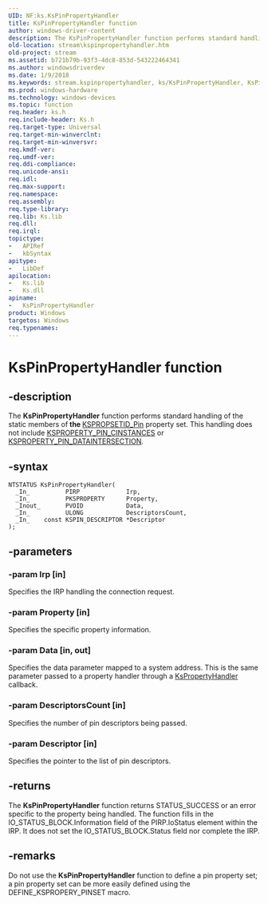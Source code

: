 ```yaml
---
UID: NF:ks.KsPinPropertyHandler
title: KsPinPropertyHandler function
author: windows-driver-content
description: The KsPinPropertyHandler function performs standard handling of the static members of the KSPROPSETID_Pin property set. This handling does not include KSPROPERTY_PIN_CINSTANCES or KSPROPERTY_PIN_DATAINTERSECTION.
old-location: stream\kspinpropertyhandler.htm
old-project: stream
ms.assetid: b721b79b-93f3-4dc8-853d-543222464341
ms.author: windowsdriverdev
ms.date: 1/9/2018
ms.keywords: stream.kspinpropertyhandler, ks/KsPinPropertyHandler, KsPinPropertyHandler function [Streaming Media Devices], KsPinPropertyHandler, ksfunc_4ebda111-4b9a-4e8e-b050-af336121bcf0.xml
ms.prod: windows-hardware
ms.technology: windows-devices
ms.topic: function
req.header: ks.h
req.include-header: Ks.h
req.target-type: Universal
req.target-min-winverclnt: 
req.target-min-winversvr: 
req.kmdf-ver: 
req.umdf-ver: 
req.ddi-compliance: 
req.unicode-ansi: 
req.idl: 
req.max-support: 
req.namespace: 
req.assembly: 
req.type-library: 
req.lib: Ks.lib
req.dll: 
req.irql: 
topictype:
-	APIRef
-	kbSyntax
apitype:
-	LibDef
apilocation:
-	Ks.lib
-	Ks.dll
apiname:
-	KsPinPropertyHandler
product: Windows
targetos: Windows
req.typenames: 
---
```


# KsPinPropertyHandler function


## -description


The <b>KsPinPropertyHandler</b> function performs standard handling of the static members of<b> the </b><a href="https://msdn.microsoft.com/library/windows/hardware/ff566584">KSPROPSETID_Pin</a> property set. This handling does not include <a href="https://msdn.microsoft.com/library/windows/hardware/ff565193">KSPROPERTY_PIN_CINSTANCES</a> or <a href="https://msdn.microsoft.com/library/windows/hardware/ff565198">KSPROPERTY_PIN_DATAINTERSECTION</a>. 


## -syntax


````
NTSTATUS KsPinPropertyHandler(
  _In_          PIRP             Irp,
  _In_          PKSPROPERTY      Property,
  _Inout_       PVOID            Data,
  _In_          ULONG            DescriptorsCount,
  _In_    const KSPIN_DESCRIPTOR *Descriptor
);
````


## -parameters




### -param Irp [in]

Specifies the IRP handling the connection request.


### -param Property [in]

Specifies the specific property information.


### -param Data [in, out]

Specifies the data parameter mapped to a system address. This is the same parameter passed to a property handler through a <a href="..\ks\nf-ks-kspropertyhandler.md">KsPropertyHandler</a> callback.


### -param DescriptorsCount [in]

Specifies the number of pin descriptors being passed.


### -param Descriptor [in]

Specifies the pointer to the list of pin descriptors.


## -returns


The <b>KsPinPropertyHandler</b> function returns STATUS_SUCCESS or an error specific to the property being handled. The function fills in the IO_STATUS_BLOCK.Information field of the PIRP.IoStatus element within the IRP. It does not set the IO_STATUS_BLOCK.Status field nor complete the IRP.



## -remarks


Do not use the <b>KsPinPropertyHandler</b> function to define a pin property set; a pin property set can be more easily defined using the DEFINE_KSPROPERY_PINSET macro.


